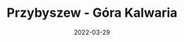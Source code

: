 ---
title: Przybyszew - Góra Kalwaria
category: "Trasy trzydniowe"
rafting_time: 16 - 18
route_length: 77,4
price: 
price_descrition: (cena za dzień) minimum dwa kajaki 
date: 2022-03-29
---
